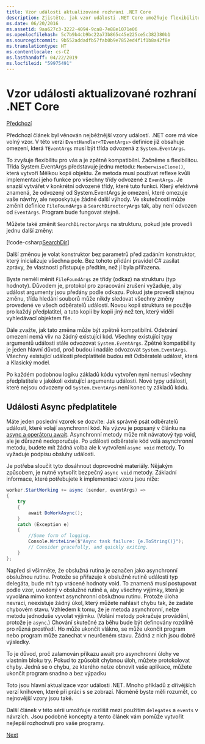 ```yaml
---
title: Vzor události aktualizované rozhraní .NET Core
description: Zjistěte, jak vzor události .NET Core umožňuje flexibilitu s zpětné kompatibility a jak implementovat zpracování bezpečné událostí s asynchronní odběrateli.
ms.date: 06/20/2016
ms.assetid: 9aa627c3-3222-4094-9ca8-7e88e1071e06
ms.openlocfilehash: 5c7b9b4cb9bc22a73b865c45e225ce5c382380b1
ms.sourcegitcommit: 9b552addadfb57fab0b9e7852ed4f1f1b8a42f8e
ms.translationtype: HT
ms.contentlocale: cs-CZ
ms.lasthandoff: 04/22/2019
ms.locfileid: "59975491"
---
```

# <a name="the-updated-net-core-event-pattern"></a>Vzor události aktualizované rozhraní .NET Core

[Předchozí](event-pattern.md)

Předchozí článek byl věnován nejběžnější vzory událostí. .NET core má více volný vzor. V této verzi `EventHandler<TEventArgs>` definice již obsahuje omezení, která `TEventArgs` musí být třída odvozená z `System.EventArgs`.

To zvyšuje flexibilitu pro vás a je zpětně kompatibilní. Začněme s flexibilitou. Třída System.EventArgs představuje jednu metodu: `MemberwiseClone()`, která vytvoří Mělkou kopii objektu.
Že metoda musí používat reflexe kvůli implementaci jeho funkce pro všechny třídy odvozené z `EventArgs`. Je snazší vytvářet v konkrétní odvozené třídy, které tuto funkci. Který efektivně znamená, že odvozený od System.EventArgs je omezení, které omezuje vaše návrhy, ale neposkytuje žádné další výhody.
Ve skutečnosti může změnit definice `FileFoundArgs` a `SearchDirectoryArgs` tak, aby není odvozen od `EventArgs`.
Program bude fungovat stejně.

Můžete také změnit `SearchDirectoryArgs` na strukturu, pokud jste provedli jednu další změny:

[!code-csharp[SearchDir](../../samples/csharp/events/Program.cs#DeclareSearchEvent "Define search directory event")]

Další změnou je volat konstruktor bez parametrů před zadáním konstruktor, který inicializuje všechna pole. Bez tohoto přidání pravidel C# zasílat zprávy, že vlastnosti přistupuje předtím, než jí byla přiřazena.

Byste neměli měnit `FileFoundArgs` ze třídy (odkaz) na strukturu (typ hodnoty). Důvodem je, protokol pro zpracování zrušení vyžaduje, aby událost argumenty jsou předány podle odkazu. Pokud jste provedli stejnou změnu, třída hledání souborů může nikdy sledovat všechny změny provedené ve všech odběratelů událostí. Novou kopii struktura se použije pro každý předplatitel, a tuto kopii by kopii jiný než ten, který viděli vyhledávací objektem file.

Dále zvažte, jak tato změna může být zpětně kompatibilní.
Odebrání omezení nemá vliv na žádný existující kód. Všechny existující typy argumentů události stále odvozovat `System.EventArgs`.
Zpětné kompatibility je jeden hlavní důvod, proč budou i nadále odvozovat `System.EventArgs`. Všechny existující události předplatitelé budou mít Odběratelé událost, která a Klasický model.

Po každém podobnou logiku základů kódu vytvořen nyní nemusí všechny předplatitele v jakékoli existující argumentu události. Nové typy událostí, které nejsou odvozeny od `System.EventArgs` není konec ty základů kódu.

## <a name="events-with-async-subscribers"></a>Události Async předplatitele

Máte jeden poslední vzorek se dozvíte: Jak správně psát odběratelů událostí, které volají asynchronní kód. Na výzvu je popsaný v článku na [async a operátoru await](async.md). Asynchronní metody může mít návratový typ void, ale je důrazně nedoporučuje. Po události odběratele kód volá asynchronní metodu, budete mít žádná volba ale k vytvoření `async void` metody. To vyžaduje podpisu obsluhy události.

Je potřeba sloučit tyto dosáhnout doprovodné materiály. Nějakým způsobem, je nutné vytvořit bezpečný `async void` metody. Základní informace, které potřebujete k implementaci vzoru jsou níže:

```csharp
worker.StartWorking += async (sender, eventArgs) =>
{
    try 
    {
        await DoWorkAsync();
    }
    catch (Exception e)
    {
        //Some form of logging.
        Console.WriteLine($"Async task failure: {e.ToString()}");
        // Consider gracefully, and quickly exiting.
    }
};
```

Napřed si všimněte, že obslužná rutina je označen jako asynchronní obslužnou rutinu. Protože se přiřazuje k obslužné rutině události typ delegáta, bude mít typ vrácené hodnoty void. To znamená musí postupovat podle vzor, uvedený v obslužné rutině a, aby všechny výjimky, která je vyvolána mimo kontext asynchronní obslužnou rutinu. Protože úloha nevrací, neexistuje žádný úkol, který můžete nahlásit chybu tak, že zadáte chybovém stavu. Vzhledem k tomu, že je metoda asynchronní, nelze metodu jednoduše vyvolat výjimku. (Volání metody pokračuje provádění, protože je `async`.) Chování skutečné za běhu bude být definovány rozdílně pro různá prostředí. Ho může ukončit vlákno, se může ukončit program nebo program může zanechat v neurčeném stavu. Žádná z nich jsou dobré výsledky.

To je důvod, proč zalamován příkazu await pro asynchronní úlohy ve vlastním bloku try. Pokud to způsobit chybnou úloh, můžete protokolovat chyby. Jedná se o chybu, ze kterého nelze obnovit vaše aplikace, můžete ukončit program snadno a bez výpadku

Toto jsou hlavní aktualizace vzor události .NET. Mnoho příkladů z dřívějších verzí knihoven, které při práci s se zobrazí. Nicméně byste měli rozumět, co nejnovější vzory jsou také.

Další článek v této sérii umožňuje rozlišit mezi použitím `delegates` a `events` v návrzích. Jsou podobné koncepty a tento článek vám pomůže vytvořit nejlepší rozhodnutí pro vaše programy.

[Next](distinguish-delegates-events.md)
